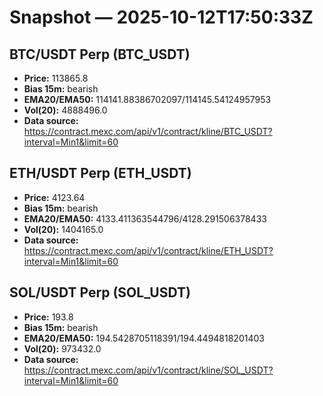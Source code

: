 # Snapshot — 2025-10-12T17:50:33Z

## BTC/USDT Perp (BTC_USDT)
- **Price:** 113865.8
- **Bias 15m:** bearish
- **EMA20/EMA50:** 114141.88386702097/114145.54124957953
- **Vol(20):** 4888496.0
- **Data source:** https://contract.mexc.com/api/v1/contract/kline/BTC_USDT?interval=Min1&limit=60

## ETH/USDT Perp (ETH_USDT)
- **Price:** 4123.64
- **Bias 15m:** bearish
- **EMA20/EMA50:** 4133.411363544796/4128.291506378433
- **Vol(20):** 1404165.0
- **Data source:** https://contract.mexc.com/api/v1/contract/kline/ETH_USDT?interval=Min1&limit=60

## SOL/USDT Perp (SOL_USDT)
- **Price:** 193.8
- **Bias 15m:** bearish
- **EMA20/EMA50:** 194.5428705118391/194.4494818201403
- **Vol(20):** 973432.0
- **Data source:** https://contract.mexc.com/api/v1/contract/kline/SOL_USDT?interval=Min1&limit=60
